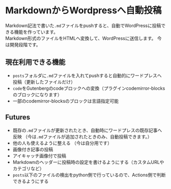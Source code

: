 # MarkdownからWordpressへ自動投稿
Markdown記法で書いた`.md`ファイルをpushすると、自動でWordPressに投稿できる機能を作っています。  
Markdown形式のファイルをHTMLへ変換して、WordPressに送信します。
今は開発段階です。  

## 現在利用できる機能
- `posts`フォルダに`.md`ファイルを入れてpushすると自動的にワードプレスへ投稿（更新したファイルだけ）
- `code`をGutenbergのcodeブロックへの変換（プラグインcodemirror-blocksのブロックになります）
- 一部のcodemirror-blocksのブロックは言語指定可能

## Futures
- 既存の`.md`ファイルが更新されたとき、自動時にワードプレスの既存記事へ反映  （今は`.md`ファイルが追加されたときのみ、自動投稿できます。）
- 他の人も使えるように整える  （今は自分用です）
- 画像付き記事の投稿
- アイキャッチ画像付で投稿
- Markdownのヘッダーに投稿時の設定を書けるようにする（カスタムURLやカテゴリなど）
- `posts`以下のファイルの検出をpython側で行っているので、Actions側で判断できるようにする
